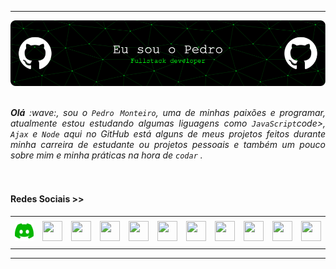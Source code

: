 -----

<div>
    <img align="center" alt="Header"
        src="https://github.com/srginko/srginko/blob/main/img/banner.png?raw=true" />
</div>
<br>
<br>

<div align="justify">
    <i><b>Olá</b> :wave:, sou o <code>Pedro Monteiro</code>, uma de minhas paixões e programar, atualmente estou estudando algumas liguagens como <code>JavaScript</code>code>, <code>Ajax</code> e <code>Node</code> aqui no GitHub está alguns de meus projetos feitos durante minha carreira de estudante ou projetos pessoais e também um pouco sobre mim e minha práticas na hora de <code>codar</code> .</i><br/>
</div>
<br>
<br>

<h4>Redes Sociais >> </h4>

<div align="center">
    <table>
        <tr>
            <td align="center" colspan="11"></td>
        </tr>
        <tr>
            <td><a href="https://github.com/srginko" target="_blank"><img
                        src="https://github.com/srginko/srginko/blob/main/img/discord.png?raw=true"
                        width="32px" height="32px" /></a>
            </td>
            <td><a href="https://replit.com/@aramuni"><img
                        src="https://github.com/srginko/srginko/blob/main/img/replit3.svg?raw=true"
                        width="32px" height="32px" /></a>
            </td>
            <td><a href="mailto:srginko@gmail.com" target="_blank"><img
                        src="https://github.com/srginko/srginko/blob/main/img/gmail3.png?raw=true"
                        width="32px" height="32px" /></a>
            </td>
            <td><a href="https://wa.me/5531980402103" target="_blank"><img
                        src="https://github.com/srginko/srginko/blob/main/img/wpp2.png?raw=true"
                        width="32px" height="32px" /></a>
            </td>
            <td><a href="https://www.instagram.com/srginko/" target="_blank"><img
                        src="https://github.com/srginko/srginko/blob/main/img/insta2.png?raw=true"
                        width="32px" height="32px" /></a>
            </td>
            <td><a href="https://www.linkedin.com/in/srginko/" target="_blank"><img
                        src="https://github.com/srginko/srginko/blob/main/img/linkedin2.png?raw=true"
                        width="32px" height="32px" /></a>
            </td>
            <td><a href="http://lattes.cnpq.br/1208427665892059" target="_blank"><img
                        src="https://github.com/srginko/srginko/blob/main/img/lattes2.png?raw=true"
                        width="32px" height="32px" /></a>
            </td>
            <!--<td><a href="https://slack.com/app_redirect?channel=UVD9N6VCL"><img src="https://github.com/srginko/srginko/blob/main/img/slack.png?raw=true" width="50px" height="50px"/></a>
</td>-->
            <td><a href="https://discordapp.com/users/959151773728251914" target="_blank"><img
                        src="https://github.com/srginko/srginko/blob/main/img/discord2.png?raw=true"
                        width="32px" height="32px" /></a>
            </td>
            <td><a href="https://www.skoob.com.br/perfil/Aramuni" target="_blank"><img
                        src="https://github.com/srginko/srginko/blob/main/img/skoob2.png?raw=true"
                        width="32px" height="32px" /></a>
            </td>
            <td><a href="https://scholar.google.com.br/citations?user=OARYxSYAAAAJ&hl=pt-BR&oi=ao" target="_blank"><img
                        src="https://github.com/srginko/srginko/blob/main/img/scholar2.png?raw=true"
                        width="32px" height="32px" /></a>
            </td>
            <td><a href="https://calendly.com/aramuni/" target="_blank"><img
                        src="https://github.com/srginko/srginko/blob/main/img/calendar2.png?raw=true"
                        width="32px" height="32px" /></a>
            </td>
        </tr>
        <tr>
            <td align="center" colspan="11"></td>
        </tr>
    </table>

</div>

-----
